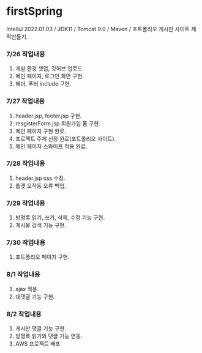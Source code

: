 # firstSpring
IntelliJ 2022.01.03 / JDK11 / Tomcat 9.0 / Maven / 포트폴리오 게시판 사이트 제작만들기.

### 7/26 작업내용
1. 개발 환경 셋업, 깃허브 업로드.
2. 메인 페이지, 로그인 화면 구현.
3. 헤더, 푸터 include 구현.

### 7/27 작업내용
1. header.jsp, footer.jsp 구현.
2. resgisterForm.jsp 회원가입 폼 구현.
3. 메인 페이지 구현 완료.
4. 프로젝트 주제 선정 완료(포트폴리오 사이트).
5. 메인 페이지 스와이프 적용 완료.

### 7/28 작업내용
1. header.jsp css 수정.
2. 톰캣 오작동 오류 백업.

### 7/29 작업내용
1. 방명록 읽기, 쓰기, 삭제, 수정 기능 구현.
2. 게시물 검색 기능 구현.

### 7/30 작업내용
1. 포트폴리오 페이지 구현.

### 8/1 작업내용
1. ajax 적용.
2. 대댓글 기능 구현.

### 8/2 작업내용
1. 게시판 댓글 기능 구현.
2. 방명록 읽기와 댓글 기능 연동.
3. AWS 프로젝트 배포


